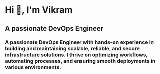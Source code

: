 # Hi 👋, I'm Vikram
## A passionate DevOps Engineer

### A passionate DevOps Engineer with hands-on experience in building and maintaining scalable, reliable, and secure infrastructure solutions. I thrive on optimizing workflows, automating processes, and ensuring smooth deployments in various environments.
